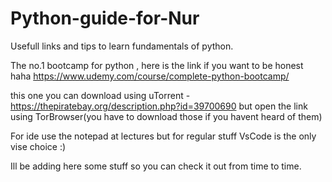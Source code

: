 # Python-guide-for-Nur
Usefull links and tips to learn fundamentals of python.

The no.1 bootcamp for python , 
here is the link if you want to be honest haha https://www.udemy.com/course/complete-python-bootcamp/

this one you can download using uTorrent - https://thepiratebay.org/description.php?id=39700690 but open the link using TorBrowser(you have to download those if you havent heard of them)

For ide use the notepad at lectures but for regular stuff VsCode is the only vise choice :) 

Ill be adding here some stuff so you can check it out from time to time. 
